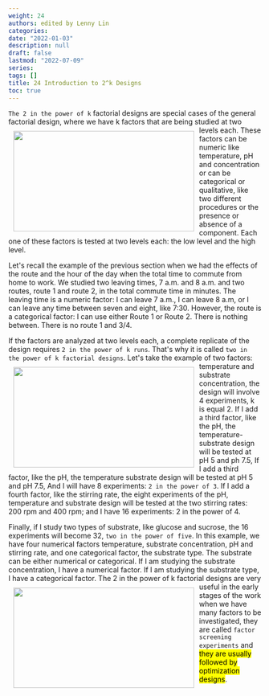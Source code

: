 ```yaml
---
weight: 24
authors: edited by Lenny Lin
categories: 
date: "2022-01-03"
description: null
draft: false
lastmod: "2022-07-09"
series: 
tags: []
title: 24 Introduction to 2^k Designs
toc: true
---
```





<!--more-->

`The 2 in the power of k` factorial designs are special cases of the general factorial design, where we have k factors that are being studied at two levels each. 
<img width ="360" height= "200" src = "/docs/images/Screenshot 2022-07-14 222859.png" style ="float: left" HSPACE="10" VSPACE="10"/>
These factors can be numeric like temperature, pH and concentration or can be categorical or qualitative, like two different procedures or the presence or absence of a component. Each one of these factors is tested at two levels each: the low level and the high level.   

Let's recall the example of the previous section when we had the effects of the route and the hour of the day when the total time to commute from home to work. We studied two leaving times, 7 a.m. and 8 a.m. and two routes, route 1 and route 2, in the total commute time in minutes. The leaving time is a numeric factor: I can leave 7 a.m., I can leave 8 a.m, or I can leave any time between seven and eight, like 7:30. However, the route is a categorical factor: I can use either Route 1 or Route 2. There is nothing between. There is no route 1 and 3/4.   

If the factors are analyzed at two levels each, a complete replicate of the design requires `2 in the power of k runs`. That's why it is called `two in the power of k factorial designs`. 
<img width ="360" height= "200" src = "/docs/images/Screenshot 2022-07-14 223321.png" style ="float: left" HSPACE="10" VSPACE="10"/>
Let's take the example of two factors: temperature and substrate concentration, the design will involve 4 experiments, k is equal 2. If I add a third factor, like the pH, the temperature-substrate design will be tested at pH 5 and ph 7.5, If I add a third factor, like the pH, the temperature substrate design will be tested at pH 5 and pH 7.5, And I will have 8 experiments: `2 in the power of 3`. If I add a fourth factor, like the stirring rate, the eight experiments of the pH, temperature and substrate design will be tested at the two stirring rates: 200 rpm and 400 rpm; and I have 16 experiments: 2 in the power of 4.   

Finally, if I study two types of substrate, like glucose and sucrose, the 16 experiments will become 32, `two in the power of five`. In this example, we have four numerical factors temperature, substrate concentration, pH and stirring rate, and one categorical factor, the substrate type. The substrate can be either numerical or categorical. If I am studying the substrate concentration, I have a numerical factor. If I am studying the substrate type, I have a categorical factor. 
<img width ="360" height= "200" src = "/docs/images/Screenshot 2022-07-14 223638.png" style ="float: left" HSPACE="10" VSPACE="10"/>
The 2 in the power of k factorial designs are very useful in the early stages of the work when we have many factors to be investigated, they are called `factor screening experiments` and <mark class = "lemon">they are usually followed by optimization designs</mark>. 
